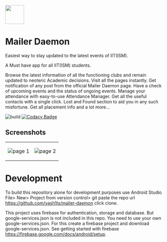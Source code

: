 <a href="https://play.google.com/store/apps/details?id=com.mailerdaemon.app" target="_blank" align="top">
  <img src="https://play.google.com/intl/en_us/badges/static/images/badges/en_badge_web_generic.png" height="60px" />
</a>

# Mailer Daemon
Easiest way to stay updated to the latest events of IIT(ISM).

A Must have app for all IIT(ISM) students.

Browse the latest information of all the functioning clubs and remain updated to neoteric Academic decisions. Visit all the pages instantly. Get notification of any post from the official Mailer Daemon page. Have a check of upcoming events and the status of ongoing events.
Manage your attendance with easy-to-use Attendance Manager. Get all the useful contacts with a single click. Lost and Found section to aid you in any such misfortune. Get all placement info and a lot more...

![build](https://github.com/yash1ts/mailer-daemon/workflows/build/badge.svg?event=push)
[![Codacy Badge](https://api.codacy.com/project/badge/Grade/31d2ffc44d1b482dbd01d66fb910a29b)](https://www.codacy.com/manual/yash1ts/mailer-daemon?utm_source=github.com&amp;utm_medium=referral&amp;utm_content=yash1ts/mailer-daemon&amp;utm_campaign=Badge_Grade)

<h2>Screenshots </h2>

<table>
<tr>
<td>

![page 1](https://lh3.googleusercontent.com/67HDVws8R5fwWbAMvj3LBQZXmV4lzm9CYK3AIPQa8bFap8948LNxgmpiUjSAqIqghTAO=w720-h310-rw)

</td>
<td>


![page 2](https://lh3.googleusercontent.com/HPuhKrrDnwdNe-cPSjO5bQQDGmWtnJBfpbbB7O7N3zFMlLXBrUyAckYowtUXL0OpKA=w720-h310-rw)

</td>
</tr>
</table>

# Development
To build this repository alone for development purposes use Android Studio File> New> Project from version control> git 
paste the repo url https://github.com/yash1ts/mailer-daemon click clone.

This project uses firebase for authentication, storage and database. But google-services.json is not included in this repo.
You need to use your own google-services.json. For this create a firebase project and download google-services.json.
See getting started with firebase https://firebase.google.com/docs/android/setup.
